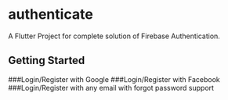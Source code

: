 # authenticate

A Flutter Project for complete solution of Firebase Authentication.

## Getting Started

###Login/Register with Google
###Login/Register with Facebook
###Login/Register with any email with forgot password support


